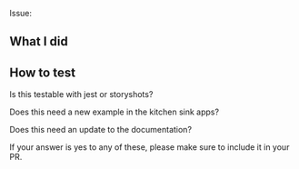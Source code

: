 Issue:

## What I did



## How to test



Is this testable with jest or storyshots?

Does this need a new example in the kitchen sink apps?

Does this need an update to the documentation?

If your answer is yes to any of these, please make sure to include it in your PR.
